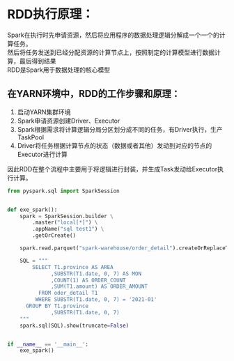 # RDD执行原理：
Spark在执行时先申请资源，然后将应用程序的数据处理逻辑分解成一个一个的计算任务。  
然后将任务发送到已经分配资源的计算节点上，按照制定的计算模型进行数据计算，最后得到结果  
RDD是Spark用于数据处理的核心模型
## 在YARN环境中，RDD的工作步骤和原理：
1. 启动YARN集群环境
2. Spark申请资源创建Driver、Executor
3. Spark根据需求将计算逻辑分局分区划分成不同的任务，有Driver执行，生产TaskPool
4. Driver将任务根据计算节点的状态（数据或者其他）发动到对应的节点的Executor进行计算  

因此RDD在整个流程中主要用于将逻辑进行封装，并生成Task发动给Executor执行计算。


```python
from pyspark.sql import SparkSession


def exe_spark():
    spark = SparkSession.builder \
        .master("local[*]") \
        .appName("sql test1") \
        .getOrCreate()

    spark.read.parquet("spark-warehouse/order_detail").createOrReplaceTempView("oder_detail")

    SQL = """
        SELECT T1.province AS AREA
              ,SUBSTR(T1.date, 0, 7) AS MON
              ,COUNT(1) AS ORDER_COUNT
              ,SUM(T1.amount) AS ORDER_AMOUNT
          FROM oder_detail T1
         WHERE SUBSTR(T1.date, 0, 7) = '2021-01'
      GROUP BY T1.province
              ,SUBSTR(T1.date, 0, 7)
    """
    spark.sql(SQL).show(truncate=False)


if __name__ == '__main__':
    exe_spark()


```